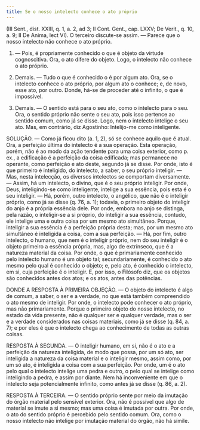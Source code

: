 ```yaml
---
title: Se o nosso intelecto conhece o ato próprio
---
```


(III Sent., dist. XXIII, q. 1, a. 2, ad 3; II Cont. Gent., cap. LXXV; De Verit., q. 10, a. 9; II De Anima, lect VI).
  O terceiro discute-se assim. ― Parece que o nosso intelecto não conhece o ato próprio.  

1. ― Pois, é propriamente conhecido o que é objeto da virtude cognoscitiva. Ora, o ato difere do objeto. Logo, o intelecto não conhece o ato próprio.  

2. Demais. ― Tudo o que é conhecido o é por algum ato. Ora, se o intelecto conhece o ato próprio, por algum ato o conhece; e, de novo, esse ato, por outro. Donde, há-se de proceder até o infinito, o que é impossível.  

3. Demais. ― O sentido está para o seu ato, como o intelecto para o seu. Ora, o sentido próprio não sente o seu ato, pois isso pertence ao sentido comum, como já se disse. Logo, nem o intelecto intelige o seu ato.  Mas, em contrário, diz Agostinho: Intelijo-me como inteligente.  

SOLUÇÃO. ― Como já ficou dito (a. 1, 2), só se conhece aquilo que é atual. Ora, a perfeição última do intelecto é a sua operação. Esta operação, porém, não é ao modo da ação tendente para uma coisa exterior, como p. ex., a edificação é a perfeição da coisa edificada; mas permanece no operante, como perfeição e ato deste, segundo já se disse. Por onde, isto é que primeiro é inteligido, do intelecto, a saber, o seu próprio inteligir. ― Mas, nesta intelecção, os diversos intelectos se comportam diversamente. ― Assim, há um intelecto, o divino, que é o seu próprio inteligir. Por onde, Deus, inteligindo-se como inteligente, intelige a sua essência, pois esta é o seu inteligir. ― Há, porém, outro intelecto, o angélico, que não é o inteligir próprio, como já se disse (q. 76, a. 1); todavia, o primeiro objeto do inteligir do anjo é a própria essência dele. Por onde, embora no anjo se distinga, pela razão, o inteligir-se a si próprio, do inteligir a sua essência, contudo, ele intelige uma e outra coisa por um mesmo ato simultâneo. Porque, inteligir a sua essência é a perfeição própria desta; mas, por um mesmo ato simultâneo é inteligida a coisa, com a sua perfeição. ― Há, por fim, outro intelecto, o humano, que nem é o inteligir próprio, nem do seu inteligir é o objeto primeiro a essência própria, mas, algo de extrínseco, que é a natureza material da coisa. Por onde, o que é primariamente conhecido pelo intelecto humano é um objeto tal; secundariamente, é conhecido o ato mesmo pelo qual é conhecido o objeto; e, pelo ato, é conhecido o intelecto, em si, cuja perfeição é o inteligir. E, por isso, o Filósofo diz, que os objetos são conhecidos antes dos atos; e os atos, antes das potências.  

DONDE A RESPOSTA À PRIMEIRA OBJEÇÃO. ― O objeto do intelecto é algo de comum, a saber, o ser e a verdade, no que está também compreendido o ato mesmo de inteligir. Por onde, o intelecto pode conhecer o ato próprio, mas não primariamente. Porque o primeiro objeto do nosso intelecto, no estado da vida presente, não é qualquer ser e qualquer verdade, mas o ser e a verdade considerados nas coisas materiais, como já se disse (q. 84, a. 7); e por eles é que o intelecto chega ao conhecimento de todas as outras coisas.  

RESPOSTA À SEGUNDA. ― O inteligir humano, em si, não é o ato e a perfeição da natureza inteligida, de modo que possa, por um só ato, ser inteligida a natureza da coisa material e o inteligir mesmo, assim como, por um só ato, é inteligida a coisa com a sua perfeição. Por onde, um é o ato pelo qual o intelecto intelige uma pedra e outro, o pelo qual se intelige como inteligindo a pedra, e assim por diante. Nem há inconveniente em que o intelecto seja potencialmente infinito, como antes já se disse (q. 86, a. 2).
  

RESPOSTA À TERCEIRA. ― O sentido próprio sente por meio da imutação do órgão material pelo sensível exterior. Ora, não é possível que algo de material se imute a si mesmo; mas uma coisa é imutada por outra. Por onde, o ato do sentido próprio é percebido pelo sentido comum. Ora, como o nosso intelecto não intelige por imutação material do órgão, não há símile.